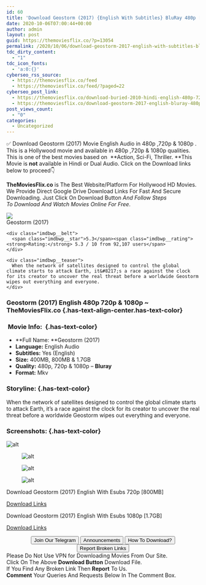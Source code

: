 ```yaml
---
id: 60
title: 'Download Geostorm (2017) {English With Subtitles} BluRay 480p [400MB] || 720p [800MB] || 1080p [1.7GB]'
date: 2020-10-06T07:00:44+00:00
author: admin
layout: post
guid: https://themoviesflix.co/?p=13054
permalink: /2020/10/06/download-geostorm-2017-english-with-subtitles-bluray-480p-400mb-720p-800mb-1080p-1-7gb/
tdc_dirty_content:
  - "1"
tdc_icon_fonts:
  - 'a:0:{}'
cyberseo_rss_source:
  - https://themoviesflix.co/feed
  - https://themoviesflix.co/feed/?paged=22
cyberseo_post_link:
  - https://themoviesflix.co/download-buried-2010-hindi-english-480p-720p-1080p/
  - https://themoviesflix.co/download-geostorm-2017-english-bluray-480p-720p-1080p/
post_views_count:
  - "0"
categories:
  - Uncategorized
---
```

✅ Download Geostorm (2017)&nbsp;Movie&nbsp;English Audio in&nbsp;480p&nbsp;,720p&nbsp;&&nbsp;1080p&nbsp;. This is a Hollywood movie and available in&nbsp;480p&nbsp;,720p&nbsp;&&nbsp;1080p&nbsp;qualities. This is one of the best movies based on &nbsp;**Action,&nbsp;Sci-Fi,&nbsp;Thriller.&nbsp;**This Movie is&nbsp;**not**&nbsp;available in Hindi or Dual Audio.&nbsp;Click on the Download links below to proceed👇

**TheMoviesFlix.co**&nbsp;is The Best Website/Platform For Hollywood HD Movies. We Provide Direct Google Drive Download Links For Fast And Secure Downloading. Just Click On Download Button&nbsp;_And Follow Steps To&nbsp;Download And Watch Movies Online For Free_.

<div class="imdbwp imdbwp--movie dark">
  <div class="imdbwp__thumb">
    <a class="imdbwp__link" target="_blank" title="Geostorm" href="https://www.imdb.com/title/tt1981128/" rel="nofollow noopener noreferrer"><img class="imdbwp__img" src="https://m.media-amazon.com/images/M/MV5BMTA0OTQwMTIxNzheQTJeQWpwZ15BbWU4MDQ1MzI3OTMy._V1_SX300.jpg" /></a>
  </div>
  
  <div class="imdbwp__content">
    <div class="imdbwp__header">
      <span class="imdbwp__title">Geostorm</span> (2017)
    </div>
    
    <div class="imdbwp__belt">
      <span class="imdbwp__star">5.3</span><span class="imdbwp__rating"><strong>Rating:</strong> 5.3 / 10 from 92,107 users</span>
    </div>
    
    <div class="imdbwp__teaser">
      When the network of satellites designed to control the global climate starts to attack Earth, it&#8217;s a race against the clock for its creator to uncover the real threat before a worldwide Geostorm wipes out everything and everyone.
    </div>
  </div>
</div>

### Geostorm (2017) English 480p 720p & 1080p ~ TheMoviesFlix.co {.has-text-align-center.has-text-color}

### &nbsp;Movie Info:&nbsp; {.has-text-color}

  * **Full Name:&nbsp;**Geostorm (2017)
  * **Language:**&nbsp;English Audio
  * **Subtitles:**&nbsp;Yes (English)
  * **Size:**&nbsp;400MB, 800MB & 1.7GB
  * **Quality:**&nbsp;480p, 720p & 1080p –&nbsp;**Bluray**
  * **Format:**&nbsp;Mkv

### Storyline: {.has-text-color}

When the network of satellites designed to control the global climate starts to attack Earth, it’s a race against the clock for its creator to uncover the real threat before a worldwide Geostorm wipes out everything and everyone.

### Screenshots: {.has-text-color}<figure class="wp-block-image">

![alt](https://extraimage.com/images/2020/10/05/vlcsnap-2020-10-05-08h18m13s824.png) </figure> <figure class="wp-block-image">![alt](https://extraimage.com/images/2020/10/05/vlcsnap-2020-10-05-08h18m25s172.png)</figure> <figure class="wp-block-image">![alt](https://extraimage.com/images/2020/10/05/vlcsnap-2020-10-05-08h19m06s571.png)</figure> <figure class="wp-block-image">![alt](https://extraimage.com/images/2020/10/05/vlcsnap-2020-10-05-08h19m43s908.png)</figure> 

<p class="has-text-align-center has-text-color has-medium-font-size">
  Download Geostorm (2017) English With Esubs 720p [800MB]
</p>

<span class="mb-center maxbutton-3-center"><span class="maxbutton-3-container mb-container"><a class="maxbutton-3 maxbutton maxbutton-post-button" target="_blank" rel="nofollow noopener noreferrer" href="https://coinquint.com/a12674/"><span class="mb-text">Download Links</span></a></span></span>

<p class="has-text-align-center has-text-color has-medium-font-size">
  Download Geostorm (2017) English With Esubs 1080p [1.7GB]
</p>

<span class="mb-center maxbutton-3-center"><span class="maxbutton-3-container mb-container"><a class="maxbutton-3 maxbutton maxbutton-post-button" target="_blank" rel="nofollow noopener noreferrer" href="https://coinquint.com/a12676/"><span class="mb-text">Download Links</span></a></span></span>

<center>
</center>

<center>
  <a href="https://t.me/themoviesflixcom" target="_blank" data-wpel-link="external" rel="nofollow external noopener noreferrer"><button class="button button5">Join Our Telegram</button></a> <a href="https://themoviesflix.co/download-geostorm-2017-english-bluray-480p-720p-1080p/#" target="_blank" data-wpel-link="external" rel="nofollow external noopener noreferrer"><button class="button button5">Announcements</button></a> <a href="https://themoviesflix.com/how-to-download/" target="_blank" data-wpel-link="external" rel="nofollow external noopener noreferrer"><button class="button button5">How To Download?</button></a> <a href="https://themoviesflix.co/download-geostorm-2017-english-bluray-480p-720p-1080p/#" target="_blank" data-wpel-link="external" rel="nofollow external noopener noreferrer"><button class="button button5">Report Broken Links</button></a>
</center>

<div class="alert alert-danger">
  Please Do Not Use VPN for Downloading Movies From Our Site.
</div>

<div class="alert alert-success">
  Click On The Above <strong>Download Button</strong> Download File.
</div>

<div class="alert alert-warning">
  If You Find Any Broken Link Then <strong>Report</strong> To Us.
</div>

<div class="alert alert-info">
  <strong>Comment</strong> Your Queries And Requests Below In The Comment Box.
</div>